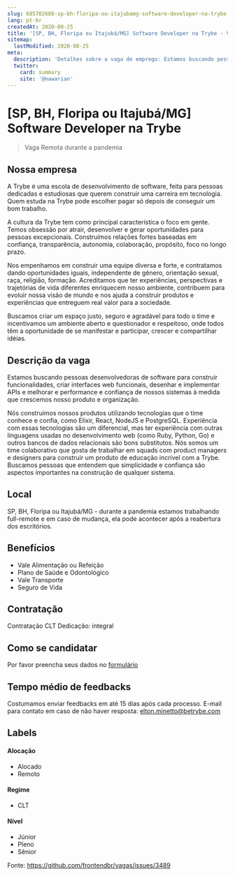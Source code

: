 ```yaml
---
slug: 685702680-sp-bh-floripa-ou-itajubamg-software-developer-na-trybe
lang: pt-br
createdAt: 2020-08-25
title: '[SP, BH, Floripa ou Itajubá/MG] Software Developer na Trybe - Vaga de Emprego'
sitemap:
  lastModified: 2020-08-25
meta:
  description: 'Detalhes sobre a vaga de emprego: Estamos buscando pessoas desenvolvedoras de software para construir funcionalidades, criar interfaces web funcionais, desenhar e implementar APIs e melhorar e performance e confiança de nossos sistemas à medida que crescemos nosso produto e organização. Nós construimos nossos produtos utilizando tecnologias que o time conhece e confia, como Elixir, React, NodeJS e PostgreSQL. Experiência com essas tecnologias são um diferencial, mas ter experiência com outras linguagens usadas no desenvolvimento web (como Ruby, Python, Go) e outros bancos de dados relacionais são bons substitutos. Nós somos um time colaborativo que gosta de trabalhar em squads com product managers e designers para construir um produto de educação incrível com a Trybe. Buscamos pessoas que entendem que simplicidade e confiança são aspectos importantes na construção de qualquer sistema.'
  twitter:
    card: summary
    site: '@nawarian'
---
```


# [SP, BH, Floripa ou Itajubá/MG] Software Developer na Trybe

> Vaga Remota durante a pandemia

## Nossa empresa

A Trybe é uma escola de desenvolvimento de software, feita para pessoas dedicadas e estudiosas que querem construir uma carreira em tecnologia. Quem estuda na Trybe pode escolher pagar só depois de conseguir um bom trabalho.

A cultura da Trybe tem como principal característica o foco em gente. Temos obsessão por atrair, desenvolver e gerar oportunidades para pessoas excepcionais. Construímos relações fortes baseadas em confiança, transparência, autonomia, colaboração, propósito, foco no longo prazo.

Nos empenhamos em construir uma equipe diversa e forte, e contratamos dando oportunidades iguais, independente de gênero, orientação sexual, raça, religião, formação. Acreditamos que ter experiências, perspectivas e trajetórias de vida diferentes enriquecem nosso ambiente, contribuem para evoluir nossa visão de mundo e nos ajuda a construir produtos e experiências que entreguem real valor para a sociedade.

Buscamos criar um espaço justo, seguro e agradável para todo o time e incentivamos um ambiente aberto e questionador e respeitoso, onde todos têm a oportunidade de se manifestar e participar, crescer e compartilhar idéias.


## Descrição da vaga

Estamos buscando pessoas desenvolvedoras de software para construir funcionalidades, criar interfaces web funcionais, desenhar e implementar APIs e melhorar e performance e confiança de nossos sistemas à medida que crescemos nosso produto e organização.

Nós construimos nossos produtos utilizando tecnologias que o time conhece e confia, como Elixir, React, NodeJS e PostgreSQL. Experiência com essas tecnologias são um diferencial, mas ter experiência com outras linguagens usadas no desenvolvimento web (como Ruby, Python, Go) e outros bancos de dados relacionais são bons substitutos. Nós somos um time colaborativo que gosta de trabalhar em squads com product managers e designers para construir um produto de educação incrível com a Trybe. Buscamos pessoas que entendem que simplicidade e confiança são aspectos importantes na construção de qualquer sistema.

## Local

SP, BH, Floripa ou Itajubá/MG - durante a pandemia estamos trabalhando full-remote e em caso de mudança, ela pode acontecer após a reabertura dos escritórios.

## Benefícios

- Vale Alimentação ou Refeição
- Plano de Saúde e Odontológico
- Vale Transporte
- Seguro de Vida

## Contratação

Contratação CLT
Dedicação: integral

## Como se candidatar

Por favor preencha seus dados no [formulário](https://bit.ly/trybe-softdev)

## Tempo médio de feedbacks

Costumamos enviar feedbacks em até 15 dias após cada processo.
E-mail para contato em caso de não haver resposta: elton.minetto@betrybe.com

## Labels

#### Alocação
- Alocado
- Remoto

#### Regime
- CLT

#### Nível
- Júnior
- Pleno
- Sênior




Fonte: https://github.com/frontendbr/vagas/issues/3489